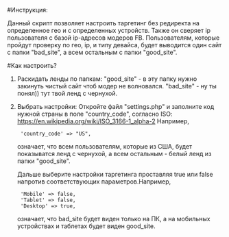 ﻿#Инструкция:

Данный скрипт позволяет настроить таргетинг без редиректа на определенное гео
и с определенных устройств. Также он сверяет ip пользователя с базой ip-адресов
модеров FB. Пользователям, которые пройдут проверку по гео, ip, и типу девайса,
будет выводится один сайт с папки "bad_site", а всем остальным с папки	"good_site".

#Как настроить?
						      
1. Раскидать ленды по папкам:
	"good_site" - в эту папку нужно закинуть чистый сайт чтоб модер не волновался.
	"bad_site"  - ну ты понял)) тут твой ленд с чернухой.

2. Выбрать настройки:
	Откройте файл "settings.php" и заполните код нужной страны в поле "country_code",
	согласно ISO: https://en.wikipedia.org/wiki/ISO_3166-1_alpha-2
	Например, 
		
		'country_code' => "US",
	
	означает, что всем пользователям, которые из США, будет показыватся ленд
	с чернухой, а всем остальным - белый ленд из папки "good_site".
	
	Дальше выберите настройки таргетинга проставляя true или false напротив
	соответствующих параметров.Например,
	
		'Mobile' => false,
		'Tablet' => false,
		'Desktop' => true,

	означает, что bad_site будет виден только на ПК, а на мобильных устройствах
	и таблетах будет виден good_site.
